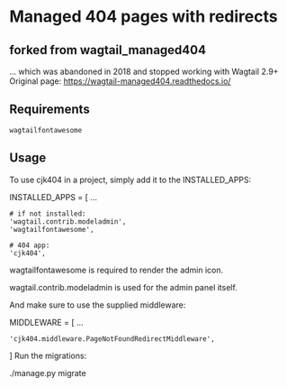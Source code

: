 # Managed 404 pages with redirects

## forked from wagtail_managed404
... which was abandoned in 2018 and stopped working with Wagtail 2.9+
Original page: https://wagtail-managed404.readthedocs.io/


## Requirements
```
wagtailfontawesome
```

## Usage
To use cjk404 in a project, simply add it to the INSTALLED_APPS:

INSTALLED_APPS = [
    ...
    
    # if not installed:
    'wagtail.contrib.modeladmin',
    'wagtailfontawesome',

    # 404 app:
    'cjk404',
wagtailfontawesome is required to render the admin icon. 

wagtail.contrib.modeladmin is used for the admin panel itself.

And make sure to use the supplied middleware:

MIDDLEWARE = [
    ...

    'cjk404.middleware.PageNotFoundRedirectMiddleware',
]
Run the migrations:

./manage.py migrate